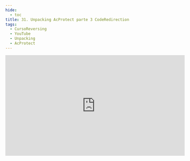 ```yaml
---
hide:
  - toc
title: 31. Unpacking AcProtect parte 3 CodeRedirection
tags:
  - CursoReversing
  - YouTube
  - Unpacking
  - AcProtect
---
```


<div class="video-responsive">
    <iframe width="560" height="315" src="https://www.youtube.com/embed/knwh8zmnCvQ" title="YouTube video player" frameborder="0" allow="accelerometer; autoplay; clipboard-write; encrypted-media; gyroscope; picture-in-picture; web-share" referrerpolicy="strict-origin-when-cross-origin" allowfullscreen></iframe>
</div>